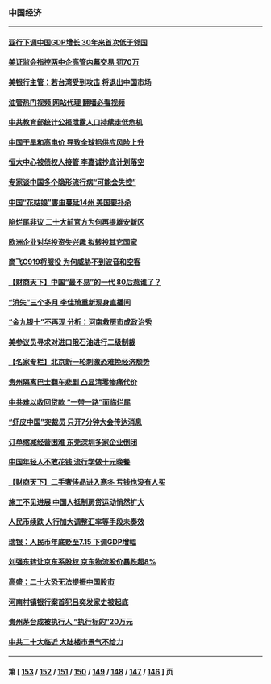 ### 中国经济
---
#### [亚行下调中国GDP增长 30年来首次低于邻国](../../pages/ncid283/n13825101.md?09220845) 
#### [美证监会指控两中企高管内幕交易 罚70万](../../pages/ncid283/n13829866.md?09220845) 
#### [美银行主管：若台湾受到攻击 将退出中国市场](../../pages/ncid283/n13829852.md?09220845) 
#### [油管热门视频 网站代理 翻墙必看视频](http://209.222.30.114:81/youtube.html?09220845)
#### [中共教育部统计公报泄露人口持续走低危机](../../pages/ncid283/n13829463.md?09220845) 
#### [中国干旱和高电价 导致全球铝供应风险上升](../../pages/ncid283/n13829477.md?09220845) 
#### [恒大中心被债权人接管 李嘉诚抄底计划落空](../../pages/ncid283/n13829503.md?09220845) 
#### [专家谈中国多个隐形流行病“可能会失控”](../../pages/ncid283/n13829808.md?09220845) 
#### [中国“花姑娘”害虫蔓延14州 美国要扑杀](../../pages/ncid283/n13829751.md?09220845) 
#### [陷烂尾非议 二十大前官方为何再提雄安新区](../../pages/ncid283/n13829586.md?09220845) 
#### [欧洲企业对华投资失兴趣 拟转投其它国家](../../pages/ncid283/n13829495.md?09220845) 
#### [商飞C919将服役 为何威胁不到波音和空客](../../pages/ncid283/n13829235.md?09220845) 
#### [【财商天下】中国“最不易”的一代 80后惹谁了？](../../pages/ncid283/n13829078.md?09220845) 
#### [“消失”三个多月 李佳琦重新现身直播间](../../pages/ncid283/n13829168.md?09220845) 
#### [“金九银十”不再现 分析：河南救房市成政治秀](../../pages/ncid283/n13828881.md?09220845) 
#### [美参议员寻求对进口俄石油进行二级制裁](../../pages/ncid283/n13829145.md?09220845) 
#### [【名家专栏】北京新一轮刺激恐难挽经济颓势](../../pages/ncid283/n13828954.md?09220845) 
#### [贵州隔离巴士翻车悲剧 凸显清零惨痛代价](../../pages/ncid283/n13828970.md?09220845) 
#### [中共难以收回贷款 “一带一路”面临烂尾](../../pages/ncid283/n13829057.md?09220845) 
#### [“虾皮中国”突裁员 只开7分钟大会传达消息](../../pages/ncid283/n13828896.md?09220845) 
#### [订单缩减经营困难 东莞深圳多家企业倒闭](../../pages/ncid283/n13828837.md?09220845) 
#### [中国年轻人不敢花钱 流行学做十元晚餐](../../pages/ncid283/n13828430.md?09220845) 
#### [【财商天下】二手奢侈品进入寒冬 亏钱也没有人买](../../pages/ncid283/n13828509.md?09220845) 
#### [施工不见进展 中国人抵制房贷运动悄然扩大](../../pages/ncid283/n13828435.md?09220845) 
#### [人民币续跌 人行加大调整汇率等手段未奏效](../../pages/ncid283/n13828464.md?09220845) 
#### [瑞银：人民币年底贬至7.15 下调GDP增幅](../../pages/ncid283/n13828517.md?09220845) 
#### [刘强东转让京东系股权 京东物流股价暴跌超8%](../../pages/ncid283/n13828425.md?09220845) 
#### [高盛：二十大恐无法提振中国股市](../../pages/ncid283/n13828419.md?09220845) 
#### [河南村镇银行案首犯吕奕发家史被起底](../../pages/ncid283/n13828218.md?09220845) 
#### [贵州茅台成被执行人 “执行标的”20万元](../../pages/ncid283/n13828198.md?09220845) 
#### [中共二十大临近 大陆楼市景气不给力](../../pages/ncid283/n13828186.md?09220845) 

---
#### 第 [ [153](./153.md?09220845) / [152](./152.md?09220845) / [151](./151.md?09220845) / [150](./150.md?09220845) / [149](./149.md?09220845) / [148](./148.md?09220845) / [147](./147.md?09220845) / [146](./146.md?09220845) ] 页
